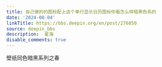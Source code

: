 ```yaml
---
title: 自己做的的图标配上这个单行显示日历图标你看怎么样暗黑色系的
date: '2024-08-04'
linkTitle: https://bbs.deepin.org/en/post/276050
source: deepin_bbs
description:  星海 
disable_comments: true
---
```

壁纸同色暗黑系列之春
